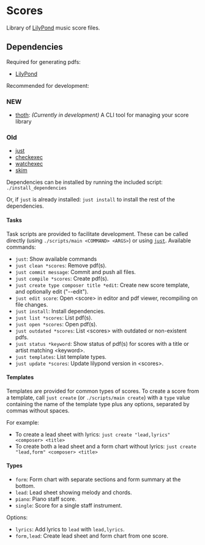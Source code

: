 # Scores

Library of [LilyPond](https://lilypond.org/) music score files.

## Dependencies

Required for generating pdfs:

- [LilyPond](https://lilypond.org/ "lilypond")

Recommended for development:

### NEW

- [thoth](https://github.com/tymbalodeon/thoth "thoth"): _(Currently in
  development)_ A CLI tool for managing your score library

### Old

- [just](https://just.systems/man/en/ "just")
- [checkexec](https://github.com/kurtbuilds/checkexec "checkexec")
- [watchexec](https://watchexec.github.io/ "watchexec")
- [skim](https://skim-app.sourceforge.io/ "skim")

Dependencies can be installed by running the included script:
`./install_dependencies`

Or, if `just` is already installed: `just install` to install the rest of the
dependencies.

#### Tasks

Task scripts are provided to facilitate development. These can be called
directly (using `./scripts/main <COMMAND> <ARGS>`) or using
[`just`](https://just.systems/man/en/ "just"). Available commands:

- `just`: Show available commands
- `just clean *scores`: Remove pdf(s).
- `just commit message`: Commit and push all files.
- `just compile *scores`: Create pdf(s).
- `just create type composer title *edit`: Create new score template, and
  optionally edit ("--edit").
- `just edit score`: Open \<score\> in editor and pdf viewer, recompiling on
  file changes.
- `just install`: Install dependencies.
- `just list *scores`: List pdf(s).
- `just open *scores`: Open pdf(s).
- `just outdated *scores`: List \<scores\> with outdated or non-existent pdfs.
- `just status *keyword`: Show status of pdf(s) for scores with a title or
  artist matching \<keyword\>.
- `just templates`: List template types.
- `just update *scores`: Update lilypond version in \<scores\>.

#### Templates

Templates are provided for common types of scores. To create a score from a
template, call `just create` (or `./scripts/main create`) with a `type` value
containing the name of the template type plus any options, separated by commas
without spaces.

For example:

- To create a lead sheet with lyrics: `just create "lead,lyrics" <composer> <title>`
- To create both a lead sheet and a form chart without lyrics:
  `just create "lead,form" <composer> <title>`

#### Types

- `form`: Form chart with separate sections and form summary at the bottom.
- `lead`: Lead sheet showing melody and chords.
- `piano`: Piano staff score.
- `single`: Score for a single staff instrument.

Options:

- `lyrics`: Add lyrics to `lead` with `lead,lyrics`.
- `form,lead`: Create lead sheet and form chart from one score.
